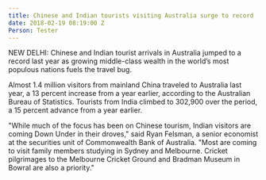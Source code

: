 ```yaml
---
title: Chinese and Indian tourists visiting Australia surge to record
date: 2018-02-19 08:19:00 Z
Person: Tester
---
```


NEW DELHI: Chinese and Indian tourist arrivals in Australia jumped to a record last year as growing middle-class wealth in the world’s most populous nations fuels the travel bug.

Almost 1.4 million visitors from mainland China traveled to Australia last year, a 13 percent increase from a year earlier, according to the Australian Bureau of Statistics. Tourists from India climbed to 302,900 over the period, a 15 percent advance from a year earlier.

"While much of the focus has been on Chinese tourism, Indian visitors are coming Down Under in their droves," said Ryan Felsman, a senior economist at the securities unit of Commonwealth Bank of Australia. "Most are coming to visit family members studying in Sydney and Melbourne. Cricket pilgrimages to the Melbourne Cricket Ground and Bradman Museum in Bowral are also a priority."
